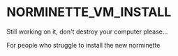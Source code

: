 # NORMINETTE_VM_INSTALL

Still working on it, don't destroy your computer please...

For people who struggle to install the new norminette
